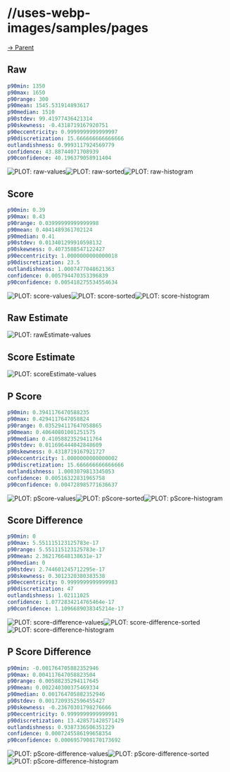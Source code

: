 
# //uses-webp-images/samples/pages

[→ Parent](../..)


## Raw


```yaml
p90min: 1350
p90max: 1650
p90range: 300
p90mean: 1545.531914893617
p90median: 1510
p90stdev: 99.41977436421314
p90skewness: -0.4318719167920751
p90eccentricity: 0.9999999999999997
p90discretization: 15.666666666666666
outlandishness: 0.9993117924569779
confidence: 43.88744071708939
p90confidence: 40.196379058911404

```

![PLOT: raw-values](./raw/values.svg)![PLOT: raw-sorted](./raw/sorted.svg)![PLOT: raw-histogram](./raw/histogram.svg)
## Score


```yaml
p90min: 0.39
p90max: 0.43
p90range: 0.03999999999999998
p90mean: 0.4041489361702124
p90median: 0.41
p90stdev: 0.013401299910598132
p90skewness: 0.4073588547122427
p90eccentricity: 1.0000000000000018
p90discretization: 23.5
outlandishness: 1.0007477048621363
confidence: 0.005794470353396839
p90confidence: 0.005418275534554634

```

![PLOT: score-values](./score/values.svg)![PLOT: score-sorted](./score/sorted.svg)![PLOT: score-histogram](./score/histogram.svg)
## Raw Estimate

![PLOT: rawEstimate-values](./rawEstimate/values.svg)
## Score Estimate

![PLOT: scoreEstimate-values](./scoreEstimate/values.svg)
## P Score


```yaml
p90min: 0.3941176470588235
p90max: 0.4294117647058824
p90range: 0.035294117647058865
p90mean: 0.40640801001251575
p90median: 0.41058823529411764
p90stdev: 0.011696444042848609
p90skewness: 0.4318719167921727
p90eccentricity: 1.0000000000000002
p90discretization: 15.666666666666666
outlandishness: 1.0003079813345053
confidence: 0.00516322831965758
p90confidence: 0.004728985771636637

```

![PLOT: pScore-values](./pScore/values.svg)![PLOT: pScore-sorted](./pScore/sorted.svg)![PLOT: pScore-histogram](./pScore/histogram.svg)
## Score Difference


```yaml
p90min: 0
p90max: 5.551115123125783e-17
p90range: 5.551115123125783e-17
p90mean: 2.362176648138631e-17
p90median: 0
p90stdev: 2.744601245712295e-17
p90skewness: 0.3012320380383538
p90eccentricity: 0.9999999999999983
p90discretization: 47
outlandishness: 1.02111025
confidence: 1.0772834214765464e-17
p90confidence: 1.1096689038345214e-17

```

![PLOT: score-difference-values](./score-difference/values.svg)![PLOT: score-difference-sorted](./score-difference/sorted.svg)![PLOT: score-difference-histogram](./score-difference/histogram.svg)
## P Score Difference


```yaml
p90min: -0.001764705882352946
p90max: 0.004117647058823504
p90range: 0.00588235294117645
p90mean: 0.002240300375469334
p90median: 0.001764705882352946
p90stdev: 0.0017209352596455427
p90skewness: -0.23670301798276666
p90eccentricity: 0.9999999999999991
p90discretization: 13.428571428571429
outlandishness: 0.9387336506351229
confidence: 0.0007245586199658354
p90confidence: 0.0006957908170173692

```

![PLOT: pScore-difference-values](./pScore-difference/values.svg)![PLOT: pScore-difference-sorted](./pScore-difference/sorted.svg)![PLOT: pScore-difference-histogram](./pScore-difference/histogram.svg)